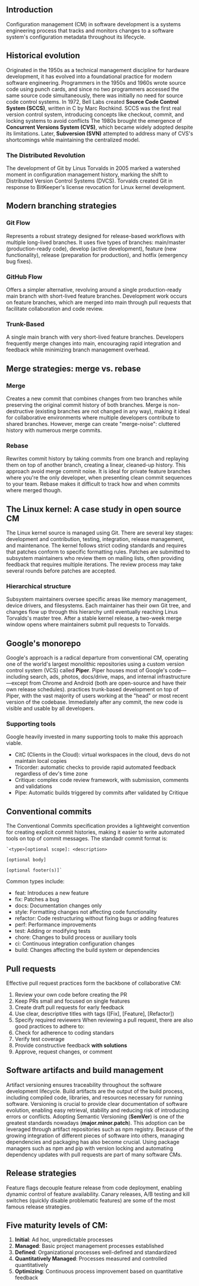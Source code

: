 ## Introduction
Configuration management (CM) in software development is a systems engineering process that tracks and monitors changes to a software system's configuration metadata throughout its lifecycle.

## Historical evolution
Originated in the 1950s as a technical management discipline for hardware development, it has evolved into a foundational practice for modern software engineering.
Programmers in the 1950s and 1960s wrote source code using punch cards, and since no two programmers accessed the same source code simultaneously, there was initially no need for source code control systems.
In 1972, Bell Labs created **Source Code Control System (SCCS)**, written in C by Marc Rochkind. SCCS was the first real version control system, introducing concepts like checkout, commit, and locking systems to avoid conflicts
The 1980s brought the emergence of **Concurrent Versions System (CVS)**, which became widely adopted despite its limitations. Later, **Subversion (SVN)** attempted to address many of CVS's shortcomings while maintaining the centralized model.

### The Distributed Revolution
The development of Git by Linus Torvalds in 2005 marked a watershed moment in configuration management history, marking the shift to Distributed Version Control Systems (DVCS).
Torvalds created Git in response to BitKeeper's license revocation for Linux kernel development.

## Modern branching strategies
### Git Flow
Represents a robust strategy designed for release-based workflows with multiple long-lived branches. It uses five types of branches: main/master (production-ready code), develop (active development), feature (new functionality), release (preparation for production), and hotfix (emergency bug fixes).
### GitHub Flow
Offers a simpler alternative, revolving around a single production-ready main branch with short-lived feature branches. Development work occurs on feature branches, which are merged into main through pull requests that facilitate collaboration and code review.
### Trunk-Based
A single main branch with very short-lived feature branches. Developers frequently merge changes into main, encouraging rapid integration and feedback while minimizing branch management overhead.

## Merge strategies: merge vs. rebase
### Merge
Creates a new commit that combines changes from two branches while preserving the original commit history of both branches.
Merge is non-destructive (existing branches are not changed in any way), making it ideal for collaborative environments where multiple developers contribute to shared branches.
However, merge can create "merge-noise": cluttered history with numerous merge commits.
### Rebase
Rewrites commit history by taking commits from one branch and replaying them on top of another branch, creating a linear, cleaned-up history.
This approach avoid merge commit noise. It is ideal for private feature branches where you're the only developer, when presenting clean commit sequences to your team.
Rebase makes it difficult to track how and when commits where merged though.

## The Linux kernel: A case study in open source CM
The Linux kernel source is managed using Git. There are several key stages: development and contribution, testing, integration, release management, and maintenance.
The kernel follows strict coding standards and requires that patches conform to specific formatting rules.
Patches are submitted to subsystem maintainers who review them on mailing lists, often providing feedback that requires multiple iterations.
The review process may take several rounds before patches are accepted.
### Hierarchical structure
Subsystem maintainers oversee specific areas like memory management, device drivers, and filesystems. Each maintainer has their own Git tree, and changes flow up through this hierarchy until eventually reaching Linus Torvalds's master tree.
After a stable kernel release, a two-week merge window opens where maintainers submit pull requests to Torvalds.

## Google's monorepo
Google's approach is a radical departure from conventional CM, operating one of the world's largest monolithic repositories using a custom version control system (VCS) called **Piper**.
Piper houses most of Google's code—including search, ads, photos, docs/drive, maps, and internal infrastructure—except from Chrome and Android (both are open-source and have their own release schedules).
practices trunk-based development on top of Piper, with the vast majority of users working at the "head" or most recent version of the codebase.
Immediately after any commit, the new code is visible and usable by all developers.
### Supporting tools
Google heavily invested in many supporting tools to make this approach viable.
- CitC (Clients in the Cloud): virtual workspaces in the cloud, devs do not maintain local copies
- Tricorder: automatic checks to provide rapid automated feedback regardless of dev's time zone
- Critique: complex code review framework, with submission, comments and validations
- Pipe: Automatic builds triggered by commits after validated by Critique

## Conventional commits
The Conventional Commits specification provides a lightweight convention for creating explicit commit histories, making it easier to write automated tools on top of commit messages.
The standadr commit format is:
```
`<type>[optional scope]: <description>

[optional body]

[optional footer(s)]`
```
Common types include:
- feat: Introduces a new feature
- fix: Patches a bug
- docs: Documentation changes only
- style: Formatting changes not affecting code functionality
- refactor: Code restructuring without fixing bugs or adding features
- perf: Performance improvements
- test: Adding or modifying tests
- chore: Changes to build process or auxiliary tools
- ci: Continuous integration configuration changes
- build: Changes affecting the build system or dependencies

## Pull requests
Effective pull request practices form the backbone of collaborative CM:
1. Review your own code before creating the PR
2. Keep PRs small and focused on single features
3. Create draft pull requests for early feedback
4. Use clear, descriptive titles with tags ([Fix], [Feature], [Refactor])
5. Specify required reviewers
When reviewing a pull request, there are also good practices to adhere to:
6. Check for adherence to coding standars
7. Verify test coverage
8. Provide constructive feedback **with solutions**
9. Approve, request changes, or comment

## Software artifacts and build management
Artifact versioning ensures traceability throughout the software development lifecycle.
Build artifacts are the output of the build process, including compiled code, libraries, and resources necessary for running software.
Versioning is crucial to provide clear documentation of software evolution, enabling easy retrieval, stability and reducing risk of introducing errors or conflicts.
Adopting Semantic Versioning (**SemVer**) is one of the greatest standards nowadays (**major.minor.patch**). This adoption can be leveraged through artifact repositories such as npm registry.
Because of the growing integration of different pieces of software into others, managing dependencies and packaging has also become crucial.
Using package managers such as npm and pip with version locking and automating dependency updates with pull requests are part of many software CMs.

## Release strategies
Feature flags decouple feature release from code deployment, enabling dynamic control of feature availability.
Canary releases, A/B testing and kill switches (quickly disable problematic features) are some of the most famous release strategies.

## Five maturity levels of CM:​​​
1. **Initial**: Ad hoc, unpredictable processes
2. **Managed**: Basic project management processes established
3. **Defined**: Organizational processes well-defined and standardized
4. **Quantitatively Managed**: Processes measured and controlled quantitatively
5. **Optimizing**: Continuous process improvement based on quantitative feedback